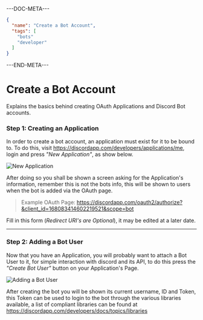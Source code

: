---DOC-META---
```json
{
  "name": "Create a Bot Account",
  "tags": [
    "bots"
    "developer"
  ]
}
```
---END-META---

# Create a Bot Account
Explains the basics behind creating OAuth Applications and Discord Bot accounts.

###  Step 1: Creating an Application
In order to create a bot account, an application must exist for it to be bound to.
To do this, visit https://discordapp.com/developers/applications/me, login and press *"New Application"*, as show below.

![New Application](https://my.mixtape.moe/nhihvn.png)

After doing so you shall be shown a screen asking for the Application's information, remember this is not the bots info, this will be shown to users when the bot is added via the OAuth page.
> Example OAuth Page: https://discordapp.com/oauth2/authorize?&client_id=168083414602219521&scope=bot

Fill in this form (*Redirect URI's are Optional*), it may be edited at a later date.

***

### Step 2: Adding a Bot User

Now that you have an Application, you will probably want to attach a Bot User to it, for simple interaction with discord and its API, to do this press the *"Create Bot User"* button on your Application's Page.

![Adding a Bot User](https://my.mixtape.moe/yxoncy.png)

After creating the bot you will be shown its current username, ID and Token, this Token can be used to login to the bot through the various libraries available, a list of compliant libraries can be found at https://discordapp.com/developers/docs/topics/libraries

